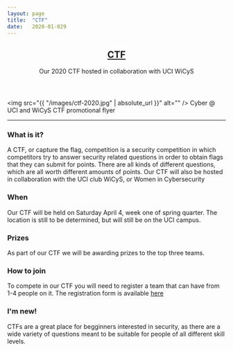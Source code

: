 ```yaml
---
layout: page
title:  "CTF"
date:   2020-01-029
---
```

<header class="major">
  <h2><a href="#">CTF</a></h2>
  <p>Our 2020 CTF hosted in collaboration with UCI WiCyS
  </p>
</header>

<span class="image fit"><img src="{{ "/images/ctf-2020.jpg" | absolute_url }}" alt="" /></span>
Cyber @ UCI and WiCyS CTF promotional flyer

<hr />

### What is it?

A CTF, or capture the flag, competition is a security competition in which competitors try to answer security related 
questions in order to obtain flags that they can submit for points. There are all kinds of different questions, which 
are all worth different amounts of points. Our CTF will also be hosted in collaboration with the UCI club WiCyS, or
Women in Cybersecurity


### When 

Our CTF will be held on Saturday April 4, week one of spring quarter. The location is still to be determined, but will still
be on the UCI campus.

### Prizes

As part of our CTF we will be awarding prizes to the top three teams.

### How to join

To compete in our CTF you will need to register a team that can have from 1-4 people on it. The registration form is
available <a href=https://forms.gle/4MrYUSNAYT7aEqs39>here</a>

### I'm new!
CTFs are a great place for begginners interested in security, as there are a wide variety of questions meant to
be suitable for people of all different skill levels.